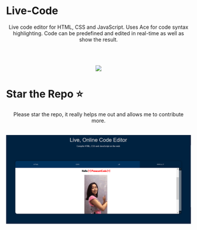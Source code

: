 # Live-Code
<p align="center">Live code editor for HTML, CSS and JavaScript. Uses Ace for code syntax highlighting. Code can be predefined and edited in real-time as well as show the result.</p><br>
<p align="center"><br>
  <a href="https://github.com/penucuriCode">
    <img src="https://lanyard-profile-readme.vercel.app/api/447411230098063362"/>
     </a>

# Star the Repo ⭐
<p align="center">Please star the repo, it really helps me out and allows me to contribute more.</p>
<br>
<img src="https://github.com/GarudaID/Live-Code/blob/main/jaja.PNG">
